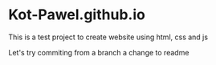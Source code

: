 # Kot-Pawel.github.io

This is a test project to create website using html, css and js

Let's try commiting from a branch a change to readme